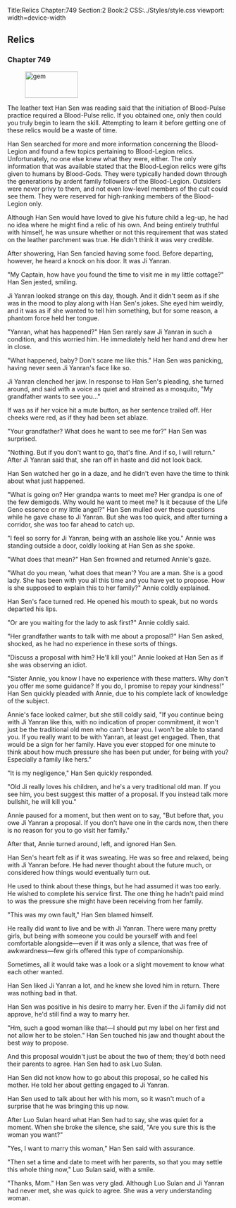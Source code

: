 Title:Relics 
Chapter:749 
Section:2 
Book:2 
CSS:../Styles/style.css 
viewport: width=device-width
  
## Relics
### Chapter 749
  
<figure>
	<img src="../Images/gem.gif" alt="gem" id="gem" width="120" height="60" />
</figure>
  

  
The leather text Han Sen was reading said that the initiation of Blood-Pulse practice required a Blood-Pulse relic. If you obtained one, only then could you truly begin to learn the skill. Attempting to learn it before getting one of these relics would be a waste of time.

Han Sen searched for more and more information concerning the Blood-Legion and found a few topics pertaining to Blood-Legion relics. Unfortunately, no one else knew what they were, either. The only information that was available stated that the Blood-Legion relics were gifts given to humans by Blood-Gods. They were typically handed down through the generations by ardent family followers of the Blood-Legion. Outsiders were never privy to them, and not even low-level members of the cult could see them. They were reserved for high-ranking members of the Blood-Legion only.

Although Han Sen would have loved to give his future child a leg-up, he had no idea where he might find a relic of his own. And being entirely truthful with himself, he was unsure whether or not this requirement that was stated on the leather parchment was true. He didn't think it was very credible.

After showering, Han Sen fancied having some food. Before departing, however, he heard a knock on his door. It was Ji Yanran.

"My Captain, how have you found the time to visit me in my little cottage?" Han Sen jested, smiling.

Ji Yanran looked strange on this day, though. And it didn't seem as if she was in the mood to play along with Han Sen's jokes. She eyed him weirdly, and it was as if she wanted to tell him something, but for some reason, a phantom force held her tongue.

"Yanran, what has happened?" Han Sen rarely saw Ji Yanran in such a condition, and this worried him. He immediately held her hand and drew her in close.

"What happened, baby? Don't scare me like this." Han Sen was panicking, having never seen Ji Yanran's face like so.

Ji Yanran clenched her jaw. In response to Han Sen's pleading, she turned around, and said with a voice as quiet and strained as a mosquito, "My grandfather wants to see you..."

If was as if her voice hit a mute button, as her sentence trailed off. Her cheeks were red, as if they had been set ablaze.

"Your grandfather? What does he want to see me for?" Han Sen was surprised.

"Nothing. But if you don't want to go, that's fine. And if so, I will return." After Ji Yanran said that, she ran off in haste and did not look back.

Han Sen watched her go in a daze, and he didn't even have the time to think about what just happened.

"What is going on? Her grandpa wants to meet me? Her grandpa is one of the few demigods. Why would he want to meet me? Is it because of the Life Geno essence or my little angel?" Han Sen mulled over these questions while he gave chase to Ji Yanran. But she was too quick, and after turning a corridor, she was too far ahead to catch up.

"I feel so sorry for Ji Yanran, being with an asshole like you." Annie was standing outside a door, coldly looking at Han Sen as she spoke.

"What does that mean?" Han Sen frowned and returned Annie's gaze.

"What do you mean, 'what does that mean'? You are a man. She is a good lady. She has been with you all this time and you have yet to propose. How is she supposed to explain this to her family?" Annie coldly explained.

Han Sen's face turned red. He opened his mouth to speak, but no words departed his lips.

"Or are you waiting for the lady to ask first?" Annie coldly said.

"Her grandfather wants to talk with me about a proposal?" Han Sen asked, shocked, as he had no experience in these sorts of things.

"Discuss a proposal with him? He'll kill you!" Annie looked at Han Sen as if she was observing an idiot.

"Sister Annie, you know I have no experience with these matters. Why don't you offer me some guidance? If you do, I promise to repay your kindness!" Han Sen quickly pleaded with Annie, due to his complete lack of knowledge of the subject.

Annie's face looked calmer, but she still coldly said, "If you continue being with Ji Yanran like this, with no indication of proper commitment, it won't just be the traditional old men who can't bear you. I won't be able to stand you. If you really want to be with Yanran, at least get engaged. Then, that would be a sign for her family. Have you ever stopped for one minute to think about how much pressure she has been put under, for being with you? Especially a family like hers."

"It is my negligence," Han Sen quickly responded.

"Old Ji really loves his children, and he's a very traditional old man. If you see him, you best suggest this matter of a proposal. If you instead talk more bullshit, he will kill you."

Annie paused for a moment, but then went on to say, "But before that, you owe Ji Yanran a proposal. If you don't have one in the cards now, then there is no reason for you to go visit her family."

After that, Annie turned around, left, and ignored Han Sen.

Han Sen's heart felt as if it was sweating. He was so free and relaxed, being with Ji Yanran before. He had never thought about the future much, or considered how things would eventually turn out.

He used to think about these things, but he had assumed it was too early. He wished to complete his service first. The one thing he hadn't paid mind to was the pressure she might have been receiving from her family.

"This was my own fault," Han Sen blamed himself.

He really did want to live and be with Ji Yanran. There were many pretty girls, but being with someone you could be yourself with and feel comfortable alongside—even if it was only a silence, that was free of awkwardness—few girls offered this type of companionship.

Sometimes, all it would take was a look or a slight movement to know what each other wanted.

Han Sen liked Ji Yanran a lot, and he knew she loved him in return. There was nothing bad in that.

Han Sen was positive in his desire to marry her. Even if the Ji family did not approve, he'd still find a way to marry her.

"Hm, such a good woman like that—I should put my label on her first and not allow her to be stolen." Han Sen touched his jaw and thought about the best way to propose.

And this proposal wouldn't just be about the two of them; they'd both need their parents to agree. Han Sen had to ask Luo Sulan.

Han Sen did not know how to go about this proposal, so he called his mother. He told her about getting engaged to Ji Yanran.

Han Sen used to talk about her with his mom, so it wasn't much of a surprise that he was bringing this up now.

After Luo Sulan heard what Han Sen had to say, she was quiet for a moment. When she broke the silence, she said, "Are you sure this is the woman you want?"

"Yes, I want to marry this woman," Han Sen said with assurance.

"Then set a time and date to meet with her parents, so that you may settle this whole thing now," Luo Sulan said, with a smile.

"Thanks, Mom." Han Sen was very glad. Although Luo Sulan and Ji Yanran had never met, she was quick to agree. She was a very understanding woman.